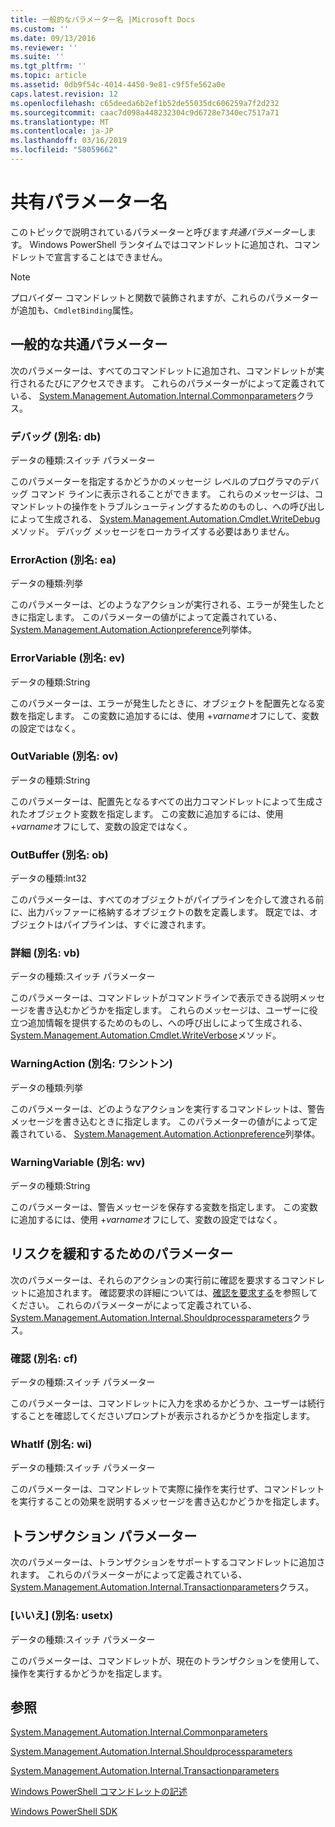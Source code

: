 ```yaml
---
title: 一般的なパラメーター名 |Microsoft Docs
ms.custom: ''
ms.date: 09/13/2016
ms.reviewer: ''
ms.suite: ''
ms.tgt_pltfrm: ''
ms.topic: article
ms.assetid: 0db9f54c-4014-4450-9e81-c9f5fe562a0e
caps.latest.revision: 12
ms.openlocfilehash: c65deeda6b2ef1b52de55035dc606259a7f2d232
ms.sourcegitcommit: caac7d098a448232304c9d6728e7340ec7517a71
ms.translationtype: MT
ms.contentlocale: ja-JP
ms.lasthandoff: 03/16/2019
ms.locfileid: "58059662"
---
```

# <a name="common-parameter-names"></a>共有パラメーター名

このトピックで説明されているパラメーターと呼びます*共通パラメーター*します。 Windows PowerShell ランタイムではコマンドレットに追加され、コマンドレットで宣言することはできません。

> [!NOTE]
> プロバイダー コマンドレットと関数で装飾されますが、これらのパラメーターが追加も、`CmdletBinding`属性。

## <a name="general-common-parameters"></a>一般的な共通パラメーター

次のパラメーターは、すべてのコマンドレットに追加され、コマンドレットが実行されるたびにアクセスできます。 これらのパラメーターがによって定義されている、 [System.Management.Automation.Internal.Commonparameters](/dotnet/api/System.Management.Automation.Internal.CommonParameters)クラス。

### <a name="debug-alias-db"></a>デバッグ (別名: db)

データの種類:スイッチ パラメーター

このパラメーターを指定するかどうかのメッセージ レベルのプログラマのデバッグ コマンド ラインに表示されることができます。 これらのメッセージは、コマンドレットの操作をトラブルシューティングするためのものし、への呼び出しによって生成される、 [System.Management.Automation.Cmdlet.WriteDebug](/dotnet/api/System.Management.Automation.Cmdlet.WriteDebug)メソッド。 デバッグ メッセージをローカライズする必要はありません。

### <a name="erroraction-alias-ea"></a>ErrorAction (別名: ea)

データの種類:列挙

このパラメーターは、どのようなアクションが実行される、エラーが発生したときに指定します。 このパラメーターの値がによって定義されている、 [System.Management.Automation.Actionpreference](/dotnet/api/System.Management.Automation.ActionPreference)列挙体。

### <a name="errorvariable-alias-ev"></a>ErrorVariable (別名: ev)

データの種類:String

このパラメーターは、エラーが発生したときに、オブジェクトを配置先となる変数を指定します。 この変数に追加するには、使用 +*varname*オフにして、変数の設定ではなく。

### <a name="outvariable-alias-ov"></a>OutVariable (別名: ov)

データの種類:String

このパラメーターは、配置先となるすべての出力コマンドレットによって生成されたオブジェクト変数を指定します。 この変数に追加するには、使用 +*varname*オフにして、変数の設定ではなく。

### <a name="outbuffer-alias-ob"></a>OutBuffer (別名: ob)

データの種類:Int32

このパラメーターは、すべてのオブジェクトがパイプラインを介して渡される前に、出力バッファーに格納するオブジェクトの数を定義します。 既定では、オブジェクトはパイプラインは、すぐに渡されます。

### <a name="verbose-alias-vb"></a>詳細 (別名: vb)

データの種類:スイッチ パラメーター

このパラメーターは、コマンドレットがコマンドラインで表示できる説明メッセージを書き込むかどうかを指定します。 これらのメッセージは、ユーザーに役立つ追加情報を提供するためのものし、への呼び出しによって生成される、 [System.Management.Automation.Cmdlet.WriteVerbose](/dotnet/api/System.Management.Automation.Cmdlet.WriteVerbose)メソッド。

### <a name="warningaction-alias-wa"></a>WarningAction (別名: ワシントン)

データの種類:列挙

このパラメーターは、どのようなアクションを実行するコマンドレットは、警告メッセージを書き込むときに指定します。 このパラメーターの値がによって定義されている、 [System.Management.Automation.Actionpreference](/dotnet/api/System.Management.Automation.ActionPreference)列挙体。

### <a name="warningvariable-alias-wv"></a>WarningVariable (別名: wv)

データの種類:String

このパラメーターは、警告メッセージを保存する変数を指定します。 この変数に追加するには、使用 +*varname*オフにして、変数の設定ではなく。

## <a name="risk-mitigation-parameters"></a>リスクを緩和するためのパラメーター

次のパラメーターは、それらのアクションの実行前に確認を要求するコマンドレットに追加されます。 確認要求の詳細については、[確認を要求する](./requesting-confirmation-from-cmdlets.md)を参照してください。 これらのパラメーターがによって定義されている、 [System.Management.Automation.Internal.Shouldprocessparameters](/dotnet/api/System.Management.Automation.Internal.ShouldProcessParameters)クラス。

### <a name="confirm-alias-cf"></a>確認 (別名: cf)

データの種類:スイッチ パラメーター

このパラメーターは、コマンドレットに入力を求めるかどうか、ユーザーは続行することを確認してくださいプロンプトが表示されるかどうかを指定します。

### <a name="whatif-alias-wi"></a>WhatIf (別名: wi)

データの種類:スイッチ パラメーター

このパラメーターは、コマンドレットで実際に操作を実行せず、コマンドレットを実行することの効果を説明するメッセージを書き込むかどうかを指定します。

## <a name="transaction-parameters"></a>トランザクション パラメーター

次のパラメーターは、トランザクションをサポートするコマンドレットに追加されます。 これらのパラメーターがによって定義されている、 [System.Management.Automation.Internal.Transactionparameters](/dotnet/api/System.Management.Automation.Internal.TransactionParameters)クラス。

### <a name="usetransaction-alias-usetx"></a>[いいえ] (別名: usetx)

データの種類:スイッチ パラメーター

このパラメーターは、コマンドレットが、現在のトランザクションを使用して、操作を実行するかどうかを指定します。

## <a name="see-also"></a>参照

[System.Management.Automation.Internal.Commonparameters](/dotnet/api/System.Management.Automation.Internal.CommonParameters)

[System.Management.Automation.Internal.Shouldprocessparameters](/dotnet/api/System.Management.Automation.Internal.ShouldProcessParameters)

[System.Management.Automation.Internal.Transactionparameters](/dotnet/api/System.Management.Automation.Internal.TransactionParameters)

[Windows PowerShell コマンドレットの記述](./writing-a-windows-powershell-cmdlet.md)

[Windows PowerShell SDK](../windows-powershell-reference.md)

